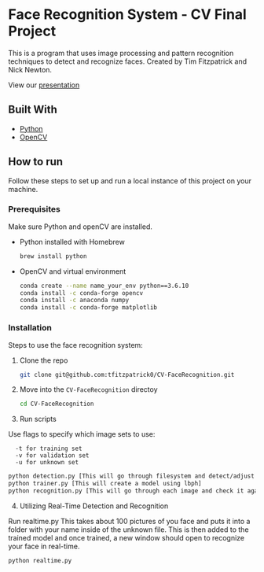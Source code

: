 # Face Recognition System - CV Final Project

This is a program that uses image processing and pattern recognition techniques to detect and recognize faces. Created by Tim Fitzpatrick and Nick Newton.

View our [presentation](FaceRecognition.pdf)

## Built With

- [Python](https://www.python.org/)
- [OpenCV](https://opencv.org/)

## How to run

Follow these steps to set up and run a local instance of this project on your machine.

### Prerequisites

Make sure Python and openCV are installed.

- Python installed with Homebrew
  ```sh
  brew install python
  ```
- OpenCV and virtual environment
  ```sh
  conda create --name name_your_env python==3.6.10
  conda install -c conda-forge opencv
  conda install -c anaconda numpy
  conda install -c conda-forge matplotlib
  ```

### Installation

Steps to use the face recognition system:

1. Clone the repo
   ```sh
   git clone git@github.com:tfitzpatrick0/CV-FaceRecognition.git
   ```
2. Move into the `CV-FaceRecognition` directoy
   ```sh
   cd CV-FaceRecognition
   ```
3. Run scripts

Use flags to specify which image sets to use:

      -t for training set
      -v for validation set
      -u for unknown set

```sh
python detection.py [This will go through filesystem and detect/adjust faces]
python trainer.py [This will create a model using lbph]
python recognition.py [This will go through each image and check it against the model to recognize the image and verify accuracy]
```

4. Utilizing Real-Time Detection and Recognition

Run realtime.py This takes about 100 pictures of you face and puts it into a folder with your name inside of the unknown file.
This is then added to the trained model and once trained, a new window should open to recognize your face in real-time.

```sh
python realtime.py
```
